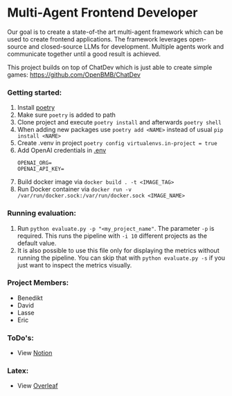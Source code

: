 # Multi-Agent Frontend Developer

Our goal is to create a state-of-the art multi-agent framework which can be used to create frontend applications. The framework leverages open-source and closed-source LLMs for development. Multiple agents work and communicate together until a good result is achieved.

This project builds on top of ChatDev which is just able to create simple games:
https://github.com/OpenBMB/ChatDev

### Getting started:
1. Install [poetry](https://python-poetry.org/docs/basic-usage/) 
2. Make sure ``poetry`` is added to path 
3. Clone project and execute ``poetry install`` and afterwards ``poetry shell``
4. When adding new packages use ``poetry add <NAME>`` instead of usual ``pip install <NAME>``
5. Create .venv in project ``poetry config virtualenvs.in-project = true``
6. Add OpenAI credentials in [.env](.env) 
    ```
    OPENAI_ORG=
    OPENAI_API_KEY=
    ```
7. Build docker image via ``docker build . -t <IMAGE_TAG>``
8. Run Docker container via ``docker run -v /var/run/docker.sock:/var/run/docker.sock <IMAGE_NAME>``

### Running evaluation:
1. Run ``python evaluate.py -p "<my_project_name"``. The parameter ``-p`` is required. This runs the pipeline with ``-i 10`` different projects as the default value. 
2. It is also possible to use this file only for displaying the metrics without running the pipeline. You can skip that with ``python evaluate.py -s`` if you just want to inspect the metrics visually. 

### Project Members:
- Benedikt 
- David
- Lasse
- Eric 

### ToDo's:
- View [Notion](https://www.notion.so/a1c5a5cbbd014e57803101a263f437f8?v=9467436d72d24f279e815116d5683bbf)


### Latex:
- View [Overleaf](https://www.overleaf.com/read/kmbfdrvtzycd#0b3699)
